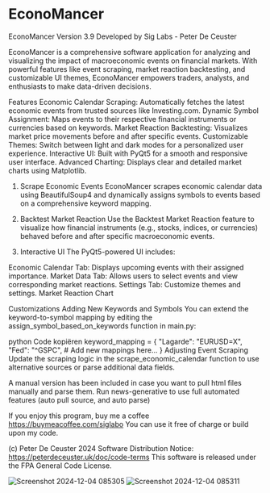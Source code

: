 # EconoMancer
 

EconoMancer
Version 3.9
Developed by Sig Labs - Peter De Ceuster

EconoMancer is a comprehensive software application for analyzing and visualizing the impact of macroeconomic events on financial markets. With powerful features like event scraping, market reaction backtesting, and customizable UI themes, EconoMancer empowers traders, analysts, and enthusiasts to make data-driven decisions.

Features
Economic Calendar Scraping: Automatically fetches the latest economic events from trusted sources like Investing.com.
Dynamic Symbol Assignment: Maps events to their respective financial instruments or currencies based on keywords.
Market Reaction Backtesting: Visualizes market price movements before and after specific events.
Customizable Themes: Switch between light and dark modes for a personalized user experience.
Interactive UI: Built with PyQt5 for a smooth and responsive user interface.
Advanced Charting: Displays clear and detailed market charts using Matplotlib. 




1. Scrape Economic Events
EconoMancer scrapes economic calendar data using BeautifulSoup4 and dynamically assigns symbols to events based on a comprehensive keyword mapping.

2. Backtest Market Reaction
Use the Backtest Market Reaction feature to visualize how financial instruments (e.g., stocks, indices, or currencies) behaved before and after specific macroeconomic events.

3. Interactive UI
The PyQt5-powered UI includes:

Economic Calendar Tab: Displays upcoming events with their assigned importance.
Market Data Tab: Allows users to select events and view corresponding market reactions.
Settings Tab: Customize themes and settings.
Market Reaction Chart

Customizations
Adding New Keywords and Symbols
You can extend the keyword-to-symbol mapping by editing the assign_symbol_based_on_keywords function in main.py:

python
Code kopiëren
keyword_mapping = {
    "Lagarde": "EURUSD=X",
    "Fed": "^GSPC",
    # Add new mappings here...
}
Adjusting Event Scraping
Update the scraping logic in the scrape_economic_calendar function to use alternative sources or parse additional data fields.

A manual version has been included in case you want to pull html files manually and parse them.
Run news-generative to use full automated features (auto pull source, and auto parse)
 



If you enjoy this program, buy me a coffee https://buymeacoffee.com/siglabo
You can use it free of charge or build upon my code. 
 
(c) Peter De Ceuster 2024
Software Distribution Notice: https://peterdeceuster.uk/doc/code-terms 
This software is released under the FPA General Code License.
 
 ![Screenshot 2024-12-04 085305](https://github.com/user-attachments/assets/30fd0583-9565-41ac-bf97-393fc20a0c58)
![Screenshot 2024-12-04 085311](https://github.com/user-attachments/assets/ded08cb4-a091-4b5b-b7e5-cc593c93f7af)


